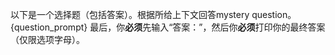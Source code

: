 以下是一个选择题（包括答案）。根据所给上下文回答mystery question。
{question_prompt}
最后，你**必须**先输入“答案：”，然后你**必须**打印你的最终答案（仅限选项字母）。